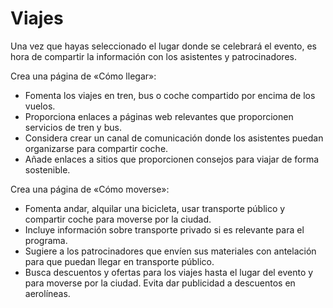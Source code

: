 # Viajes

Una vez que hayas seleccionado el lugar donde se celebrará el evento, es hora de compartir la información con los asistentes y patrocinadores.

Crea una página de «Cómo llegar»:
- Fomenta los viajes en tren, bus o coche compartido por encima de los vuelos.
- Proporciona enlaces a páginas web relevantes que proporcionen servicios de tren y bus.
- Considera crear un canal de comunicación donde los asistentes puedan organizarse para compartir coche.
- Añade enlaces a sitios que proporcionen consejos para viajar de forma sostenible.

Crea una página de «Cómo moverse»:
- Fomenta andar, alquilar una bicicleta, usar transporte público y compartir coche para moverse por la ciudad.
- Incluye información sobre transporte privado si es relevante para el programa.
- Sugiere a los patrocinadores que envíen sus materiales con antelación para que puedan llegar en transporte público.
- Busca descuentos y ofertas para los viajes hasta el lugar del evento y para moverse por la ciudad. Evita dar publicidad a descuentos en aerolíneas.